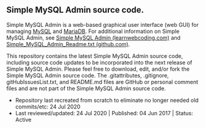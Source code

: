 ## Simple MySQL Admin source code.

Simple MySQL Admin is a web-based graphical user interface (web GUI) for managing [MySQL](https://www.mysql.com/) and [MariaDB](https://mariadb.org/). For additional information on Simple MySQL Admin, see [Simple MySQL Admin (learnwebcoding.com)](https://www.learnwebcoding.com/php/simple_mysql_admin.php) and [Simple_MySQL_Admin_Readme.txt (github.com)](https://github.com/learnwebcoding/simple_mysql_admin/blob/master/Simple_MySQL_Admin_Readme.txt).

This repository contains the latest Simple MySQL Admin source code, including source code updates to be incorporated into the next release of Simple MySQL Admin. Please feel free to download, edit, and/or fork the Simple MySQL Admin source code. The .gitattributes, .gitignore, gitHubIssuesList.txt, and README.md files are GitHub or personal comment files and are not part of the Simple MySQL Admin source code.

* Repository last recreated from scratch to eliminate no longer needed old commits/etc: 24 Jul 2020
* Last reviewed/updated: 24 Jul 2020 | Published: 04 Jun 2017 | Status: Active
